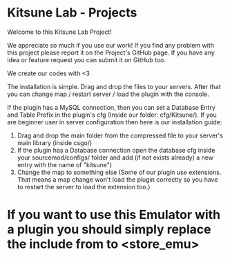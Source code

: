 # Kitsune Lab - Projects 

Welcome to this Kitsune Lab Project!

We appreciate so much if you use our work!
If you find any problem with this project please report it on the Project's GitHub page.
If you have any idea or feature request you can submit it on GitHub too.

We create our codes with <3

The installation is simple.
Drag and drop the files to your servers.
After that you can change map / restart server / load the plugin with the console.

If the plugin has a MySQL connection, then you can set a Database Entry and Table Prefix in the plugin's cfg (Inside our folder: cfg/Kitsune/).
If you are beginner user in server configuration then here is our installation guide:

1. Drag and drop the main folder from the compressed file to your server's main library (inside csgo/)
2. If the plugin has a Database connection open the database cfg inside your sourcemod/configs/ folder and add (if not exists already) a new entry with the name of "kitsune")
3. Change the map to something else
(Some of our plugin use extensions. That means a map change won't load the plugin correctly so you have to restart the server to load the extension too.)

# If you want to use this Emulator with a plugin you should simply replace the include from <store> to <store_emu>
